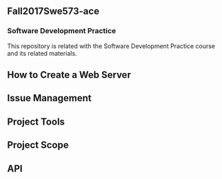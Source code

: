 ## Fall2017Swe573-ace
### **Software Development Practice**
This repository is related with the Software Development Practice course and its related materials.

## How to Create a Web Server

## Issue Management

## Project Tools

## Project Scope

## API
